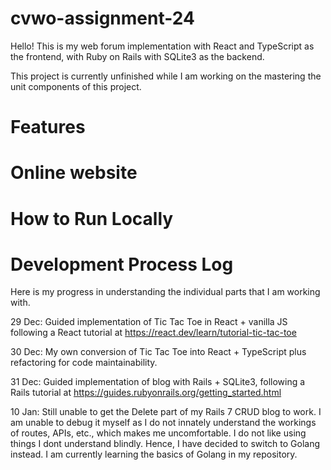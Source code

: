 # cvwo-assignment-24

Hello! This is my web forum implementation with React and TypeScript as the frontend, with Ruby on Rails with SQLite3 as the backend.

This project is currently unfinished while I am working on the mastering the unit components of this project.

# Features

# Online website

# How to Run Locally

# Development Process Log

Here is my progress in understanding the individual parts that I am working with.

29 Dec: Guided implementation of Tic Tac Toe in React + vanilla JS following a React tutorial at https://react.dev/learn/tutorial-tic-tac-toe

30 Dec: My own conversion of Tic Tac Toe into React + TypeScript plus refactoring for code maintainability.

31 Dec: Guided implementation of blog with Rails + SQLite3, following a Rails tutorial at https://guides.rubyonrails.org/getting_started.html

10 Jan: Still unable to get the Delete part of my Rails 7 CRUD blog to work. I am unable to debug it myself as I do not innately understand the workings of routes, APIs, etc., which makes me uncomfortable. I do not like using things I dont understand blindly. Hence, I have decided to switch to Golang instead. I am currently learning the basics of Golang in my repository.
